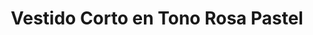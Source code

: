 ---
id: vestido-cotton-pink 
title: Vestido Corto en Tono Rosa Pastel 
regularPrice: 41.70
price: 35.44
image: 
    - vestido-cotton-pink-1.jpg
    - vestido-cotton-pink-2.jpg
description: Vestido corto, cuello V, manga corta con revuelo.
material: Poliester
sizes: 
    - S
    - L
creationDate: 2025/02/01
isSale: true
isStock: true
startDate: "2025-02-11"
endDate: "2025-02-14"
---